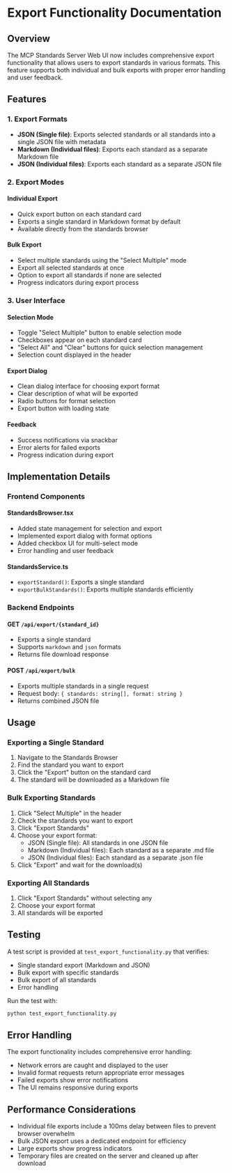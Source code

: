 # Export Functionality Documentation

## Overview

The MCP Standards Server Web UI now includes comprehensive export functionality that allows users to export standards in various formats. This feature supports both individual and bulk exports with proper error handling and user feedback.

## Features

### 1. Export Formats

- **JSON (Single file)**: Exports selected standards or all standards into a single JSON file with metadata
- **Markdown (Individual files)**: Exports each standard as a separate Markdown file
- **JSON (Individual files)**: Exports each standard as a separate JSON file

### 2. Export Modes

#### Individual Export
- Quick export button on each standard card
- Exports a single standard in Markdown format by default
- Available directly from the standards browser

#### Bulk Export
- Select multiple standards using the "Select Multiple" mode
- Export all selected standards at once
- Option to export all standards if none are selected
- Progress indicators during export process

### 3. User Interface

#### Selection Mode
- Toggle "Select Multiple" button to enable selection mode
- Checkboxes appear on each standard card
- "Select All" and "Clear" buttons for quick selection management
- Selection count displayed in the header

#### Export Dialog
- Clean dialog interface for choosing export format
- Clear description of what will be exported
- Radio buttons for format selection
- Export button with loading state

#### Feedback
- Success notifications via snackbar
- Error alerts for failed exports
- Progress indication during export

## Implementation Details

### Frontend Components

#### StandardsBrowser.tsx
- Added state management for selection and export
- Implemented export dialog with format options
- Added checkbox UI for multi-select mode
- Error handling and user feedback

#### StandardsService.ts
- `exportStandard()`: Exports a single standard
- `exportBulkStandards()`: Exports multiple standards efficiently

### Backend Endpoints

#### GET `/api/export/{standard_id}`
- Exports a single standard
- Supports `markdown` and `json` formats
- Returns file download response

#### POST `/api/export/bulk`
- Exports multiple standards in a single request
- Request body: `{ standards: string[], format: string }`
- Returns combined JSON file

## Usage

### Exporting a Single Standard

1. Navigate to the Standards Browser
2. Find the standard you want to export
3. Click the "Export" button on the standard card
4. The standard will be downloaded as a Markdown file

### Bulk Exporting Standards

1. Click "Select Multiple" in the header
2. Check the standards you want to export
3. Click "Export Standards"
4. Choose your export format:
   - JSON (Single file): All standards in one JSON file
   - Markdown (Individual files): Each standard as a separate .md file
   - JSON (Individual files): Each standard as a separate .json file
5. Click "Export" and wait for the download(s)

### Exporting All Standards

1. Click "Export Standards" without selecting any
2. Choose your export format
3. All standards will be exported

## Testing

A test script is provided at `test_export_functionality.py` that verifies:
- Single standard export (Markdown and JSON)
- Bulk export with specific standards
- Bulk export of all standards
- Error handling

Run the test with:
```bash
python test_export_functionality.py
```

## Error Handling

The export functionality includes comprehensive error handling:
- Network errors are caught and displayed to the user
- Invalid format requests return appropriate error messages
- Failed exports show error notifications
- The UI remains responsive during exports

## Performance Considerations

- Individual file exports include a 100ms delay between files to prevent browser overwhelm
- Bulk JSON export uses a dedicated endpoint for efficiency
- Large exports show progress indicators
- Temporary files are created on the server and cleaned up after download